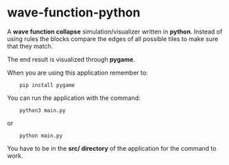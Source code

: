 # wave-function-python
A **wave function collapse** simulation/visualizer written in **python**.
Instead of using rules the blocks compare the edges of all possible tiles to make sure that they match.

The end result is visualized through **pygame**.

When you are using this application remember to:
```
    pip install pygame
```

You can run the application with the command:
```
    python3 main.py
```
or
```
    python main.py
```

You have to be in the **src/ directory** of the application for the command to work.
